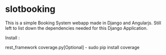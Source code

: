 # slotbooking

This is a simple Booking System webapp made in Django and Angularjs. Still left to list down the dependencies needed for this Django Application.


Install :

rest_framework
coverage.py[Optional] - sudo pip install coverage
